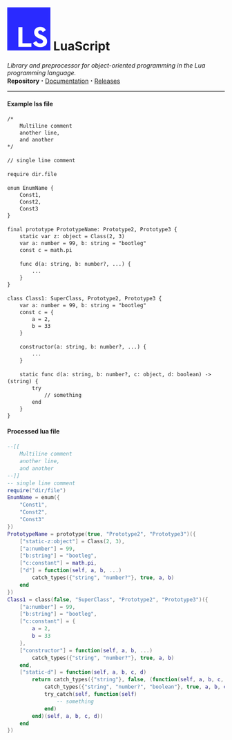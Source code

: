 # <img src="https://raw.githubusercontent.com/jotapapel/luascript/main/lsc-logo.svg" color="red"/> LuaScript
_Library and preprocessor for object-oriented programming in the Lua programming language._\
__Repository__ <big>**·**</big> [Documentation](https://github.com/jotapapel/luascript/wiki) <big>**·**</big> [Releases](https://github.com/jotapapel/luascript/releases)

***

#### Example lss file
```
/*
	Multiline comment
	another line,
	and another
*/

// single line comment

require dir.file

enum EnumName {
	Const1,
	Const2,
	Const3
}

final prototype PrototypeName: Prototype2, Prototype3 {
	static var z: object = Class(2, 3)
	var a: number = 99, b: string = "bootleg"
	const c = math.pi

	func d(a: string, b: number?, ...) {
		...
	}
}

class Class1: SuperClass, Prototype2, Prototype3 {
	var a: number = 99, b: string = "bootleg"
	const c = {
		a = 2,
		b = 33
	}
	
	constructor(a: string, b: number?, ...) {
		...
	}
	
	static func d(a: string, b: number?, c: object, d: boolean) -> (string) {
		try
			// something
		end
	}
}
```
#### Processed lua file
``` lua
--[[
	Multiline comment
	another line,
	and another
--]]
-- single line comment
require("dir/file")
EnumName = enum({
	"Const1",
	"Const2",
	"Const3"
})
PrototypeName = prototype(true, "Prototype2", "Prototype3")({
	["static-z:object"] = Class(2, 3),
	["a:number"] = 99,
	["b:string"] = "bootleg",
	["c:constant"] = math.pi,
	["d"] = function(self, a, b, ...)
		catch_types({"string", "number?"}, true, a, b)
	end
})
Class1 = class(false, "SuperClass", "Prototype2", "Prototype3")({
	["a:number"] = 99,
	["b:string"] = "bootleg",
	["c:constant"] = {
		a = 2,
		b = 33
	},
	["constructor"] = function(self, a, b, ...)
		catch_types({"string", "number?"}, true, a, b)
	end,
	["static-d"] = function(self, a, b, c, d)
 		return catch_types({"string"}, false, (function(self, a, b, c, d)
 			catch_types({"string", "number?", "boolean"}, true, a, b, c, d)
 			try_catch(self, function(self)
 				-- something
 			end)
 		end)(self, a, b, c, d))
	end
})
````

